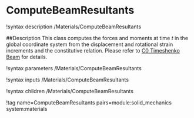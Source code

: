 # ComputeBeamResultants

!syntax description /Materials/ComputeBeamResultants

##Description
This class computes the forces and moments at time $t$ in the global coordinate system from the displacement and rotational strain increments and the constitutive relation. Please refer to [C0 Timeshenko Beam](/C0TimoshenkoBeam.md) for details.

!syntax parameters /Materials/ComputeBeamResultants

!syntax inputs /Materials/ComputeBeamResultants

!syntax children /Materials/ComputeBeamResultants

!tag name=ComputeBeamResultants pairs=module:solid_mechanics system:materials
